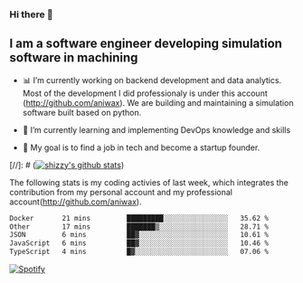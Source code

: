 ### Hi there 👋

## I am a software engineer developing simulation software in machining
- :bar_chart: I’m currently working on backend development and data analytics.
Most of the development I did professionaly is under this account (http://github.com/aniwax). We are building and maintaining a simulation software built based on python. 

- 🌱 I’m currently learning and implementing DevOps knowledge and skills
- :dart: My goal is to find a job in tech and become a startup founder.


[//]: # ([![shizzy's github stats](https://github-readme-stats.vercel.app/api?username=shirzartenwer)](https://github.com/anuraghazra/github-readme-stats))

The following stats is my coding activies of last week, which integrates the contribution from my personal account and my professional account(http://github.com/aniwax). 


 <!--START_SECTION:waka-->

```txt
Docker       21 mins         █████████░░░░░░░░░░░░░░░░   35.62 %
Other        17 mins         ███████▒░░░░░░░░░░░░░░░░░   28.71 %
JSON         6 mins          ██▓░░░░░░░░░░░░░░░░░░░░░░   10.61 %
JavaScript   6 mins          ██▓░░░░░░░░░░░░░░░░░░░░░░   10.46 %
TypeScript   4 mins          █▓░░░░░░░░░░░░░░░░░░░░░░░   07.06 %
```

<!--END_SECTION:waka-->
[![Spotify](https://spotify-on-github-git-master.shirzartenwer.vercel.app/api/spotify)](https://open.spotify.com/user/21j6s322bjrhxlx67pyzkc4ki)
